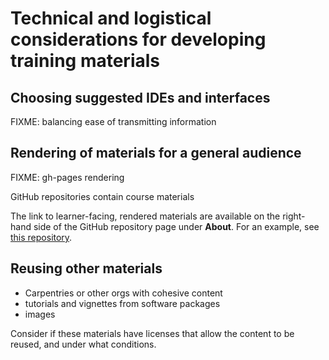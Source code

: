 # Technical and logistical considerations for developing training materials

## Choosing suggested IDEs and interfaces

FIXME: balancing ease of transmitting information

## Rendering of materials for a general audience

FIXME: gh-pages rendering

GitHub repositories contain course materials

The link to learner-facing, rendered materials are available on the right-hand side of the GitHub repository page under **About**.
For an example, see [this repository](https://github.com/fredhutchio/curriculum_contribution).

## Reusing other materials

- Carpentries or other orgs with cohesive content
- tutorials and vignettes from software packages
- images

Consider if these materials have licenses that allow the content to be reused,
and under what conditions.
